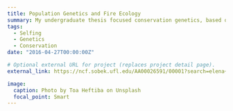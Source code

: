 ```yaml
---
title: Population Genetics and Fire Ecology 
summary: My undergraduate thesis focused conservation genetics, based on how fire impacted genetic diversity in Polygala lewtonii, an endangered Florida endemic species.
tags:
  - Selfing
  - Genetics
  - Conservation 
date: "2016-04-27T00:00:00Z"

# Optional external URL for project (replaces project detail page).
external_link: https://ncf.sobek.ufl.edu/AA00026591/00001?search=elena+=meyer 

image:
  caption: Photo by Toa Heftiba on Unsplash
  focal_point: Smart
---
```

